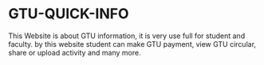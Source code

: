 # GTU-QUICK-INFO
This Website is about GTU information, it is very use full for student and faculty. by this 
website student can make GTU payment, view GTU circular, share or upload activity and 
many more.
